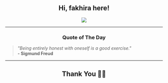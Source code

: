 <h2 align="center"> Hi, fakhira here!</h2>

<p align="center">
<a href="https://github.com/fakhiralkda" alt="github streak"><img src="https://dvst-streak.herokuapp.com/?user=fakhiralkda&theme=tokyonight&fire=DD472C"></a>
</p>

<hr>
<h3 align="center">Quote of The Day</h3>
<p align="center">
<blockquote>
<i>"Being entirely honest with oneself is a good exercise."</i>
<br>
<b>- Sigmund Freud</b>
</blockquote>
</p>


<hr>
<h2 align="center">Thank You 🙏🏼</h2>
